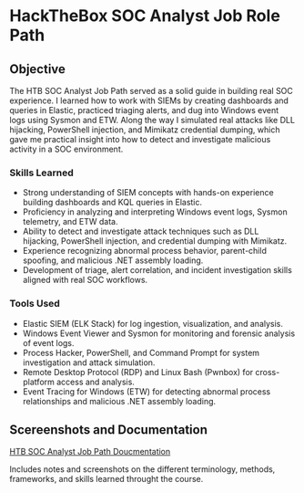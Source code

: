 # HackTheBox SOC Analyst Job Role Path

## Objective

The HTB SOC Analyst Job Path served as a solid guide in building real SOC experience. I learned how to work with SIEMs by creating dashboards and queries in Elastic, practiced triaging alerts, and dug into Windows event logs using Sysmon and ETW. Along the way I simulated real attacks like DLL hijacking, PowerShell injection, and Mimikatz credential dumping, which gave me practical insight into how to detect and investigate malicious activity in a SOC environment.

### Skills Learned

- Strong understanding of SIEM concepts with hands-on experience building dashboards and KQL queries in Elastic.
- Proficiency in analyzing and interpreting Windows event logs, Sysmon telemetry, and ETW data.
- Ability to detect and investigate attack techniques such as DLL hijacking, PowerShell injection, and credential dumping with Mimikatz.
- Experience recognizing abnormal process behavior, parent-child spoofing, and malicious .NET assembly loading.
- Development of triage, alert correlation, and incident investigation skills aligned with real SOC workflows.

### Tools Used

- Elastic SIEM (ELK Stack) for log ingestion, visualization, and analysis.
- Windows Event Viewer and Sysmon for monitoring and forensic analysis of event logs.
- Process Hacker, PowerShell, and Command Prompt for system investigation and attack simulation.
- Remote Desktop Protocol (RDP) and Linux Bash (Pwnbox) for cross-platform access and analysis.
- Event Tracing for Windows (ETW) for detecting abnormal process relationships and malicious .NET assembly loading.

## Scereenshots and Documentation

[HTB SOC Analyst Job Path Doucmentation](https://docs.google.com/document/d/1jYNkwpHw5wUNehN83CdLLuY8vJaNnaMp/edit?usp=sharing&ouid=114700252560349199970&rtpof=true&sd=true)

Includes notes and screenshots on the different terminology, methods, frameworks, and skills learned throught the course.

